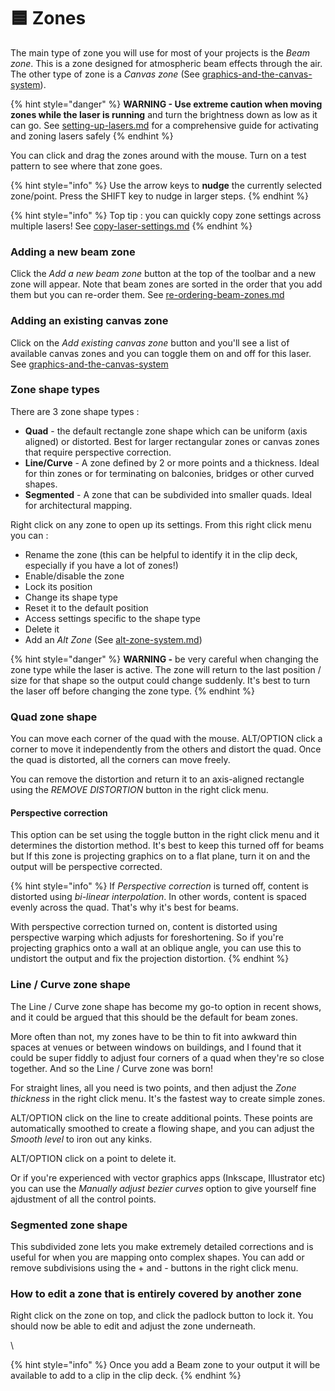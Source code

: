 # 🟦 Zones

The main type of zone you will use for most of your projects is the _Beam zone_. This is a zone designed for atmospheric beam effects through the air. The other type of zone is a _Canvas zone_ (See [graphics-and-the-canvas-system](../../graphics-and-the-canvas-system/ "mention")).&#x20;

{% hint style="danger" %}
**WARNING - Use extreme caution when moving zones while the laser is running** and turn the brightness down as low as it can go. See [setting-up-lasers.md](../setting-up-lasers.md "mention") for a comprehensive guide for activating and zoning lasers safely
{% endhint %}

You can click and drag the zones around with the mouse. Turn on a test pattern to see where that zone goes.&#x20;

{% hint style="info" %}
Use the arrow keys to **nudge** the currently selected zone/point. Press the SHIFT key to nudge in larger steps.&#x20;
{% endhint %}

{% hint style="info" %}
Top tip : you can quickly copy zone settings across multiple lasers! See [copy-laser-settings.md](../laser-settings/copy-laser-settings.md "mention")
{% endhint %}

### Adding a new beam zone

Click the _Add a new beam zone_ button at the top of the toolbar and a new zone will appear. Note that beam zones are sorted in the order that you add them but you can re-order them. See [re-ordering-beam-zones.md](re-ordering-beam-zones.md "mention")

### Adding an existing canvas zone

Click on the _Add existing canvas zone_ button and you'll see a list of available canvas zones and you can toggle them on and off for this laser. See [graphics-and-the-canvas-system](../../graphics-and-the-canvas-system/ "mention")

### Zone shape types

There are 3 zone shape types :&#x20;

* **Quad** - the default rectangle zone shape which can be uniform (axis aligned) or distorted. Best for larger rectangular zones or canvas zones that require perspective correction. &#x20;
* **Line/Curve** - A zone defined by 2 or more points and a thickness. Ideal for thin zones or for terminating on balconies, bridges or other curved shapes. &#x20;
* **Segmented** - A zone that can be subdivided into smaller quads. Ideal for architectural mapping.&#x20;

Right click on any zone to open up its settings. From this right click menu you can :

* Rename the zone (this can be helpful to identify it in the clip deck, especially if you have a lot of zones!)
* Enable/disable the zone&#x20;
* Lock its position&#x20;
* Change its shape type
* Reset it to the default position
* Access settings specific to the shape type
* Delete it&#x20;
* Add an _Alt Zone_ (See [alt-zone-system.md](alt-zone-system.md "mention"))

{% hint style="danger" %}
**WARNING -** be very careful when changing the zone type while the laser is active. The zone will return to the last position / size for that shape so the output could change suddenly. It's best to turn the laser off before changing the zone type. &#x20;
{% endhint %}

### Quad zone shape

You can move each corner of the quad with the mouse. ALT/OPTION click a corner to move it independently from the others and distort the quad. Once the quad is distorted, all the corners can move freely.&#x20;

You can remove the distortion and return it to an axis-aligned rectangle using the _REMOVE DISTORTION_ button in the right click menu.&#x20;

#### Perspective correction

This option can be set using the toggle button in the right click menu and it determines the distortion method. It's best to keep this turned off for beams but If this zone is projecting graphics on to a flat plane, turn it on and the output will be perspective corrected.&#x20;

{% hint style="info" %}
If _Perspective correction_ is turned off, content is distorted using _bi-linear interpolation_. In other words, content is spaced evenly across the quad. That's why it's best for beams.

With perspective correction turned on, content is distorted using perspective warping which adjusts for foreshortening. So if you're projecting graphics onto a wall at an oblique angle, you can use this to undistort the output and fix the projection distortion.&#x20;
{% endhint %}

### Line / Curve zone shape

The Line / Curve zone shape has become my go-to option in recent shows, and it could be argued that this should be the default for beam zones.&#x20;

More often than not, my zones have to be thin to fit into awkward thin spaces at venues or between windows on buildings, and I found that it could be super fiddly to adjust four corners of a quad when they're so close together. And so the Line / Curve zone was born!&#x20;

For straight lines, all you need is two points, and then adjust the _Zone thickness_ in the right click menu. It's the fastest way to create simple zones.&#x20;

ALT/OPTION click on the line to create additional points. These points are automatically smoothed to create a flowing shape, and you can adjust the _Smooth level_ to iron out any kinks.&#x20;

ALT/OPTION click on a point to delete it.&#x20;

Or if you're experienced with vector graphics apps (Inkscape, Illustrator etc) you can use the _Manually adjust bezier curves_ option to give yourself fine ajdustment of all the control points.&#x20;

### Segmented zone shape

This subdivided zone lets you make extremely detailed corrections and is useful for when you are mapping onto complex shapes. You can add or remove subdivisions using the + and - buttons in the right click menu.&#x20;

### How to edit a zone that is entirely covered by another zone

Right click on the zone on top, and click the padlock button to lock it. You should now be able to edit and adjust the zone underneath.&#x20;



\


{% hint style="info" %}
Once you add a Beam zone to your output it will be available to add to a clip in the clip deck.&#x20;
{% endhint %}
